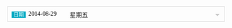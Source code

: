 <style>
	#mohe-demo .mh-ui-calendar{
		position:relative;
		z-index: 1;
	}
	#mohe-demo .mh-ui-calendar .mh-fold{
		position: absolute;
		color: #fff;
		display: block;
		right: 0;
		top: 0px;
		width: 35px;
		height: 35px;
		z-index: 3;
	}
	#mohe-demo .mh-ui-calendar .mh-fold::after{
		position: absolute;
		top: 50%;
		left: 50%;
		margin-left: -5px;
		content: '';
		display: block;
		width: 0;
		height: 0;
		border: 5px solid #c7c7c7;
		border-color: #c7c7c7 transparent transparent transparent;
	}
	#mohe-demo .mh-ui-calendar.mh-ui-focus .mh-fold::after{
		margin-top: -8px;
		border-color: transparent transparent #c7c7c7 transparent;
	}
	#mohe-demo .mh-ui-calendar .mh-ui-label{
		position: absolute;
		color: #fff;
		display: block;
		top: 19px;
		margin-top: -0.625em;
		background-color: #00aac3;
		font-size: 12px;
		width: 33px;
		height: 15px;
		text-align: center;
		line-height: 15px;
		left:10px;
	}
	#mohe-demo .mh-ui-calendar .mh-ui-week{
		position:absolute;
		top:9px;
		left:145px;
	}
	#mohe-demo .mh-ui-calendar .mh-ui-text{
		width: 100%;
		height: 36px;
		padding: 8px 29px 8px 48px;
		background:none;
		font: 14px/20px '\5FAE\8F6F\96C5\9ED1';
		-webkit-box-sizing: border-box;
		box-sizing: border-box;
		position:relative;
		z-index:2;
		border:1px solid #ddd;
	}
	/* calendar default */
	#mohe-demo .mh-ui-calist{
		display: none;
	}
	#mohe-demo .mh-ui-focus .mh-ui-calist{
		display: block;
	}
	#mohe-demo .ui-calendar {
		width: 100%;
		height: 264px;
		line-height: 25px;
		font-size: 14px;
		border:1px solid #d8d8d8;
		box-sizing:border-box;
		margin-top: -1px;
		background-color: #fff;
	}
	#mohe-demo .ui-calendar-header {
		height: 30px;
		line-height: 30px;
		border-bottom: 1px solid #d8d8d8;
		background-color: #fafafa;
		display: -webkit-box;
		display: -moz-box;
		display: box;
	}

	#mohe-demo .ui-calendar-header a {
		display: block;
		width: 11.76%;
		text-align: center;
	}
	#mohe-demo .ui-calendar-prev{
		border-right: 1px solid #ddd;
	}
	#mohe-demo .ui-calendar-next{
		border-left: 1px solid #ddd;
	}
	#mohe-demo .ui-calendar-prev:after,
	#mohe-demo .ui-calendar-next:after{
		content: '';
		display: inline-block;
		width: 7px;
		height: 7px;
		border-bottom: 2px solid #bbb;
		border-right: 2px solid #bbb;
		-webkit-transform: rotate(135deg);
		transform: rotate(135deg);
		margin-left: 5px;
		margin-top: 12px;
	}
	#mohe-demo .ui-calendar-next:after{
		-webkit-transform: rotate(-45deg);
		transform: rotate(-45deg);
		margin-left: -2px;
	}
	#mohe-demo .ui-calendar-header a.ui-state-hover {
		background-color: #ccc;
	}
	#mohe-demo .ui-calendar-header .ui-calendar-title {
		display: block;
		-webkit-box-flex: 1.0;
		-moz-box-flex: 1.0;
		box-flex: 1.0;
		text-align: center;
		font-size: 13px;
		color: #333;
	}
	#mohe-demo .ui-calendar-calendar {
		width: 100%;
		border-collapse: collapse;
	}

	#mohe-demo .ui-calendar-calendar th,
	#mohe-demo .ui-calendar-calendar td {
		text-align: center;
		color: #666;
		background: #fff;
		font-weight: normal;
		height: 29px;
		line-height: 29px;
		border-left: 10px solid #fff;
	}
	#mohe-demo .ui-calendar-calendar tr th:first-child,
	#mohe-demo .ui-calendar-calendar tr td:first-child{
		border-left-width:5px;
	}
	#mohe-demo .ui-calendar-calendar tr th:last-child,
	#mohe-demo .ui-calendar-calendar tr td:last-child{
		border-right:5px solid #fff;
	}
	#mohe-demo .ui-calendar-calendar td{
		border-bottom:4px solid #fff;
	}
	#mohe-demo .ui-calendar-calendar thead th {
		height: 31px;
		line-height: 31px;
		font-size: 12px;
	}

	#mohe-demo .ui-calendar-gap{
		display: none;
	}
	#mohe-demo .ui-calendar-calendar a,
	#mohe-demo .ui-calendar-calendar span {
		text-decoration: none;
		color:#000;
		display: block;
		font-size: 12px;
	}

	#mohe-demo .ui-calendar-calendar tr.ui-calendar-gap td {
		line-height: 5px;
		font-size: 0;
		border: none;
		background: transparent;
	}
	#mohe-demo .ui-calendar-calendar .ui-calendar-week-end span{
		color: #5cb642;
	}
	#mohe-demo .ui-calendar-calendar .ui-calendar-unSelectable span{
		color: #c8c8c8;
	}

	#mohe-demo .ui-calendar-calendar .ui-calendar-today {
		background: #f0f0f0;
	}
	#mohe-demo .ui-calendar-calendar .ui-calendar-current-day {
		background: #5cb642;
	}
	#mohe-demo .ui-calendar-calendar .ui-calendar-current-day a{
		color: #fff;
	}

	#mohe-demo .ui-calendar-calendar td.ui-state-hover {
		background: #ccc;
	}
</style>
<div id="mohe-demo" class="g-mohe">
	<div class="mh-ui-calendar">
		<div class="mh-item mh-out">
			<span class="mh-ui-label">日期</span>
			<span class="mh-ui-week">星期五</span>
			<input type="text" name="date" class="mh-ui-text js-date-input" data-day="out" readonly="readonly" value="2014-08-29" autocomplete="off">
			<a href="javascript:;" class="mh-fold js-mh-fold"></a>
		</div>
		<div class="mh-ui-calist js-mh-date"></div>
	</div>
</div>
<script>
	_loader.add("novaui","http://s0.qhimg.com/static/0a1bdb02d160ab04.js");
	_loader.add("calendar","http://s6.qhimg.com/!d4aef3a1/calendar.js");
	_loader.use("zepto,novaui,calendar",function(){
		var root = $("#mohe-demo"),
			dataInput = root.find('.js-mh-date').eq(0),
			inputs = root.find('.js-date-input'),
			startMinDate = showDate(0);

		/*文本框显示判断*/
		$('.js-date-input',root).on('focus',function(e){
			e.preventDefault();
			var t = $(this),
				wrap = t.closest('.mh-ui-calendar');
			wrap.addClass('mh-ui-focus');
		});

		$('.js-mh-fold',root).on('click',function(e){
			e.preventDefault();
			var t = $(this),
				wrap = t.closest('.mh-ui-calendar');
			wrap.toggleClass('mh-ui-focus');
		});
		/*得到前n天或后n天的日期*/
		function showDate(n,day){
			var date,m,d;
			if(day){
				date = new Date(day);
			}else{
				date = new Date();
			}
			date.setDate(date.getDate()+n);
			date = $.calendar.formatDate(date);/*调用calendar.js中的格式化日期方法*/
			return date;
		};
		/*日历*/
		function initCalendar(input,date,minDate,effect){
			var calendar = new Calendar({
				minDate: minDate,
				element: input,
				firstDay: 0,
				swipeable: true
			});
			calendar.selectedDate(date);
			calendar.refresh();
			calendar.on('select',function(e,date,dateStr){
				var week = ["日","一","二","三","四","五","六"],
					day = date.getDay(),
					weekStr = dateStr,
					wrap = $(e.target.element).closest('.mh-ui-calendar'),
					input = wrap.find('.js-date-input'),
					inDateInput = $('input[name="checkin"]',root),
					inDateInputXC = $('input[name="atime"]',root),
					outDateInput = $('input[name="checkout"]',root),
					offDateInput = $('input[name="days"]',root);
				input.val(weekStr);
				$('.mh-ui-week').html('星期'+week[day]);
				var dateInputs = $('.js-mh-date',root);
				if(dateInputs.index($(e.target.element)) == 0){
					inDateInput.val(dateStr);
					inDateInputXC.val(dateStr);
				};
				if(dateInputs.index($(e.target.element)) == 1){
					outDateInput.val(dateStr);
				};
				wrap.removeClass('mh-ui-focus');
				// 判断该日历是否有关联
			});
		};
		initCalendar(dataInput,startMinDate,showDate(0),true);
	});
</script>